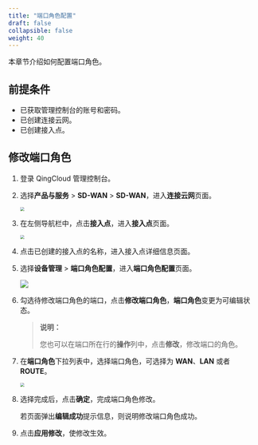 ```yaml
---
title: "端口角色配置"
draft: false
collapsible: false
weight: 40
---
```


本章节介绍如何配置端口角色。

## 前提条件

- 已获取管理控制台的账号和密码。
- 已创建连接云网。
- 已创建接入点。

## 修改端口角色

1. 登录 QingCloud 管理控制台。

2. 选择**产品与服务** > **SD-WAN** > **SD-WAN**，进入**连接云网**页面。

   <img src="../../../../_images/qs_cloud_network.png" style="zoom:50%;" />

3. 在左侧导航栏中，点击**接入点**，进入**接入点**页面。

   <img src="../../../../_images/qs_light_access.png" style="zoom:50%;" />

4. 点击已创建的接入点的名称，进入接入点详细信息页面。

5. 选择**设备管理** > **端口角色配置**，进入**端口角色配置**页面。

   ![](../../../../_images/um_port_role_config.png)

6. 勾选待修改端口角色的端口，点击**修改端口角色**，**端口角色**变更为可编辑状态。

   > **说明：**
   >
   > 您也可以在端口所在行的**操作**列中，点击**修改**，修改端口的角色。

7. 在**端口角色**下拉列表中，选择端口角色，可选择为 **WAN**、**LAN** 或者 **ROUTE**。

   <img src="../../../../_images/um_port_role_choose.png" style="zoom:50%;" />

8. 选择完成后，点击**确定**，完成端口角色修改。

   若页面弹出**编辑成功**提示信息，则说明修改端口角色成功。
   
9. 点击**应用修改**，使修改生效。



